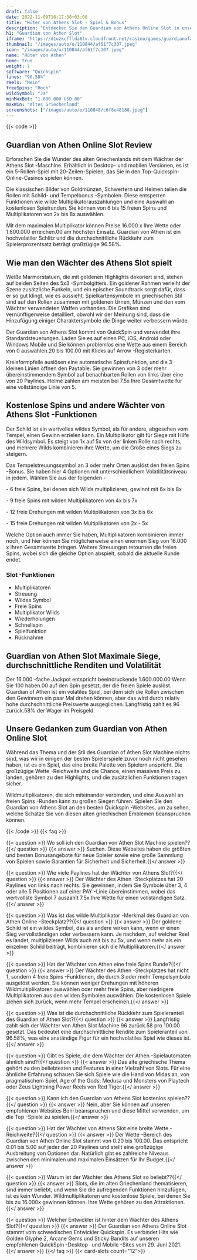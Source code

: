 ```yaml
---
draft: false
date: 2022-11-09T16:17:38+03:00
title: "Hüter von Athens Slot - Spiel & Bonus"
description: "Entdecken Sie den Guardian von Athens Online Slot in unserer Bewertung des Gameplays, Bonusfunktionen und wo Sie es mit den besten Casino -Angeboten spielen können."
h1: "Guardian von Athen Slot"
iframe: "https://d1uzkcfflda6tv.cloudfront.net/casino/games/guardianofathens/index.html?gameid=guardianofathens&channel=web&moneymode=fun&partnerid=576&lang=en"
thumbnail: "/images/auto/o/110844/af61f7c307.jpeg"
icon: "/images/auto/o/110844/af61f7c307.jpeg"
name: "Hüter von Athen"
home: true
weight: 1
software: "Quickspin"
lines: "96.58%"
reels: "Nein"
freeSpins: "Hoch"
wildSymbol: "Ja"
minMaxBet: "1.600.000 USD.00"
maxWin: "Altes Griechenland"
screenshots: ["/images/auto/o/110848/c6f8e48188.jpeg"]
---
```


{{< code >}}<h2>Guardian von Athen Online Slot Review</h2><p>Erforschen Sie die Wunder des alten Griechenlands mit dem Wächter der Athens Slot -Maschine. Erhältlich in Desktop- und mobilen Versionen, es ist ein 5-Rollen-Spiel mit 20-Zeilen-Spielen, das Sie in den Top-Quickspin-Online-Casinos spielen können.</p><p>Die klassischen Bilder von Goldmünzen, Schwertern und Helmen teilen die Rollen mit Schild- und Tempelbonus -Symbolen. Diese entsperren Funktionen wie wilde Multiplikatorauszahlungen und eine Auswahl an kostenlosen Spielrunden. Sie können von 6 bis 15 freien Spins und Multiplikatoren von 2x bis 8x auswählen.</p><p>Mit dem maximalen Multiplikator können Preise 16.000 x Ihre Wette oder 1.600.000 erreichen.00 am höchsten Einsatz. Guardian von Athen ist ein hochvolatiler Schlitz und die durchschnittliche Rückkehr zum Spielerprozentsatz beträgt großzügige 96.58%.</p><h2>Wie man den Wächter des Athens Slot spielt</h2><p>Weiße Marmorstatuen, die mit goldenen Highlights dekoriert sind, stehen auf beiden Seiten des 5x3 -Symbolgitters. Ein goldener Rahmen verleiht der Szene zusätzliche Funkeln, und ein epischer Soundtrack sorgt dafür, dass er so gut klingt, wie es aussieht. Spielkartensymbole im griechischen Stil sind auf den Rollen zusammen mit goldenen Urnen, Münzen und den vom Wächter verwendeten Waffen vorhanden. Die Grafiken sind vernünftigerweise detailliert, obwohl wir der Meinung sind, dass die Hinzufügung einiger Charaktersymbole die Dinge weiter verbessern würde.</p><p>Der Guardian von Athens Slot kommt von QuickSpin und verwendet ihre Standardsteuerungen. Laden Sie es auf einen PC, iOS, Android oder Windows Mobile und Sie können problemlos eine Wette aus einem Bereich von 0 auswählen.20 bis 100.00 mit Klicks auf Arrow -Registerkarten.</p><p>Kreisformpfeile auslösen eine automatische Spinsfunktion, und die 3 kleinen Linien öffnen den Paytable. Sie gewinnen von 3 oder mehr übereinstimmendem Symbol auf benachbarten Rollen von links über eine von 20 Paylines. Helme zahlen am meisten bei 7.5x Ihre Gesamtwette für eine vollständige Linie von 5.</p><h2>Kostenlose Spins und andere Wächter von Athens Slot -Funktionen</h2><p>Der Schild ist ein wertvolles wildes Symbol, als für andere, abgesehen vom Tempel, einen Gewinn erzielen kann. Ein Multiplikator gilt für Siege mit Hilfe des Wildsymbol. Es steigt von 1x auf 5x von der linken Rolle nach rechts, und mehrere Wilds kombinieren ihre Werte, um die Größe eines Siegs zu steigern.</p><p>Das Tempelstreuungssymbol an 3 oder mehr Orten auslöst den freien Spins -Bonus. Sie haben hier 4 Optionen mit unterschiedlichem Volatilitätsniveau in jedem. Wählen Sie aus der folgenden -</p><p> - 6 freie Spins, bei denen sich Wilds multiplizieren, gewinnt mit 6x bis 8x</p><p> - 9 freie Spins mit wilden Multiplikatoren von 4x bis 7x</p><p> - 12 freie Drehungen mit wilden Multiplikatoren von 3x bis 6x</p><p> - 15 freie Drehungen mit wilden Multiplikatoren von 2x - 5x</p><p>Welche Option auch immer Sie haben, Multiplikatoren kombinieren immer noch, und hier können Sie möglicherweise einen enormen Sieg von 16.000 x Ihren Gesamtwette bringen. Weitere Streuungen retournen die freien Spins, wobei sich die gleiche Option abspielt, sobald die aktuelle Runde endet.</p><h3>
Slot -Funktionen</h3><ul>
<li></span>
Multiplikatoren</li>
<li></span>
Streuung</li>
<li></span>
Wildes Symbol</li>
<li></span>
Freie Spins</li>
<li></span>
Multiplikator Wilds</li>
<li></span>
Wiederholungen</li>
<li></span>
Schnellspin</li>
<li></span>
Spielfunktion</li>
<li></span>
Rücknahme</li></ul><h2>Guardian von Athen Slot Maximale Siege, durchschnittliche Renditen und Volatilität</h2><p>Der 16.000 -fache Jackpot entspricht beeindruckende 1.600.000.00 Wenn Sie 100 haben.00 auf den Spin gesetzt, der die freien Spiele auslöst. Guardian of Athen ist ein volatiles Spiel, bei dem sich die Rollen zwischen den Gewinnern ein paar Mal drehen können, aber das wird durch relativ hohe durchschnittliche Preiswerte ausgeglichen. Langfristig zahlt es 96 zurück.58% der Wager im Preisgeld.</p><h2>Unsere Gedanken zum Guardian von Athen Online Slot</h2><p>Während das Thema und der Stil des Guardian of Athen Slot Machine nichts sind, was wir in einigen der besten Spielerspiele zuvor noch nicht gesehen haben, ist es ein Spiel, das eine breite Palette von Spielern anspricht. Die großzügige Wette -Reichweite und die Chance, einen massiven Preis zu landen, gehören zu den Highlights, und die zusätzlichen Funktionen tragen sicher.</p><p>Wildmultiplikatoren, die sich miteinander verbinden, und eine Auswahl an freien Spins -Runden kann zu großen Siegen führen. Spielen Sie den Guardian von Athens Slot an den besten Quickspin -Websites, um zu sehen, welche Schätze Sie von diesen alten griechischen Emblemen beanspruchen können.</p>
{{< /code >}}
{{< faq >}}

{{< question >}} Wo soll ich den Guardian von Athen Slot Machine spielen??{{</ question >}}
{{< answer >}} Suchen. Diese Websites haben die größten und besten Bonusangebote für neue Spieler sowie eine große Sammlung von Spielen sowie Garantien für Sicherheit und Sicherheit.{{</ answer >}}

{{< question >}} Wie viele Paylines hat der Wächter von Athens Slot?{{</ question >}}
{{< answer >}} Der Wächter des Athen -Steckplatzes hat 20 Paylines von links nach rechts. Sie gewinnen, indem Sie Symbole über 3, 4 oder alle 5 Positionen auf einer PAY -Linie übereinstimmen, wobei das wertvollste Symbol 7 auszahlt 7.5x Ihre Wette für einen vollständigen Satz.{{</ answer >}}

{{< question >}} Was ist das wilde Multiplikator -Merkmal des Guardian von Athen Online -Steckplatz??{{</ question >}}
{{< answer >}} Der goldene Schild ist ein wildes Symbol, das als andere wirken kann, wenn er einen Sieg vervollständigen oder verbessern kann. Je nachdem, auf welcher Reel es landet, multiplizieren Wilds auch mit bis zu 5x, und wenn mehr als ein einzelner Schild beiträgt, kombinieren sich die Multiplikatoren.{{</ answer >}}

{{< question >}} Hat der Wächter von Athen eine freie Spins Runde?{{</ question >}}
{{< answer >}} Der Wächter des Athen -Steckplatzes hat nicht 1, sondern 4 freie Spins -Funktionen, die durch 3 oder mehr Tempelsymbole ausgelöst werden. Sie können weniger Drehungen mit höheren Wildmultiplikatoren auswählen oder mehr freie Spins, aber niedrigere Multiplikatoren aus den wilden Symbolen auswählen. Die kostenlosen Spiele ziehen sich zurück, wenn mehr Tempel erscheinen.{{</ answer >}}

{{< question >}} Was ist die durchschnittliche Rückkehr zum Spieleranteil des Guardian of Athen Slot?{{</ question >}}
{{< answer >}} Langfristig zahlt sich der Wächter von Athen Slot Machine 96 zurück.58 pro 100.00 gesetzt. Das bedeutet eine durchschnittliche Rendite zum Spieleranteil von 96.58%, was eine anständige Figur für ein hochvolatiles Spiel wie dieses ist.{{</ answer >}}

{{< question >}} Gibt es Spiele, die dem Wächter der Athen -Spielautomaten ähnlich sind?{{</ question >}}
{{< answer >}} Das alte griechische Thema gehört zu den beliebtesten und Features in einer Vielzahl von Slots. Für eine ähnliche Erfahrung schauen Sie sich Spiele wie die Hand von Midas an, von pragmatischem Spiel, Age of the Gods: Medusa und Monsters von Playtech oder Zeus Lightning Power Reels von Red Tiger.{{</ answer >}}

{{< question >}} Kann ich den Guardian von Athens Slot kostenlos spielen??{{</ question >}}
{{< answer >}} Nein, aber Sie können auf unseren empfohlenen Websites Boni beanspruchen und diese Mittel verwenden, um die Top -Spiele zu spielen.{{</ answer >}}

{{< question >}} Hat der Wächter von Athens Slot eine breite Wette -Reichweite?{{</ question >}}
{{< answer >}} Der Wette -Bereich des Guardian von Athen Online Slot stammt von 0.20 bis 100.00. Das entspricht 0.01 bis 5.00 auf jeder der 20 Paylines und stellt eine großzügige Ausbreitung von Optionen dar. Natürlich gibt es zahlreiche Niveaus zwischen den minimalen und maximalen Einsätzen für Ihr Budget.{{</ answer >}}

{{< question >}} Warum ist der Wächter des Athens Slot so beliebt??{{</ question >}}
{{< answer >}} Slots, die im alten Griechenland thematisieren, sind immer beliebt, und wenn Sie die aufregenden Funktionen hinzufügen, ist es kein Wunder. Wildmultiplikatoren und kostenlose Spiele, bei denen Sie bis zu 16.000x gewinnen können. Ihre Wette gehören zu den Attraktionen.{{</ answer >}}

{{< question >}} Welcher Entwickler ist hinter dem Wächter des Athens Slot?{{</ question >}}
{{< answer >}} Der Guardian von Athens Online Slot stammt vom schwedischen Entwickler Quickspin. Es verbindet Hits wie Golden Glyphe 2, Arcane Gems und Sticky Bandits auf unseren empfohlenen QuickSpin -Desktop- und Mobile -Sites vom 29. Juni 2021.{{</ answer >}}
{{</ faq >}}
{{< card-slots count="12">}}